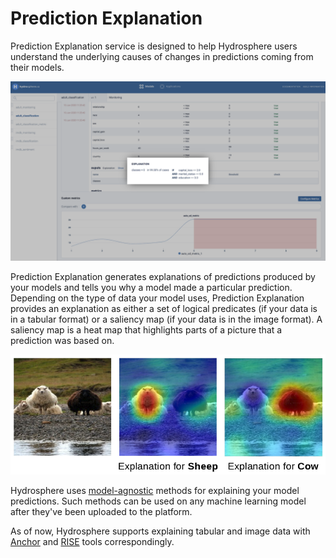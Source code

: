 # Prediction Explanation

Prediction Explanation service is designed to help Hydrosphere users understand the underlying causes of changes in predictions coming from their models.

![Tabular Explanation for class 0](../../.gitbook/assets/explanations_screenshot%20%281%29%20%282%29.png)

Prediction Explanation generates explanations of predictions produced by your models and tells you why a model made a particular prediction. Depending on the type of data your model uses, Prediction Explanation provides an explanation as either a set of logical predicates \(if your data is in a tabular format\) or a saliency map \(if your data is in the image format\). A saliency map is a heat map that highlights parts of a picture that a prediction was based on.

![Saliency map calculated by RISE.](../../.gitbook/assets/image%20%282%29%20%281%29%20%282%29.png)

Hydrosphere uses [model-agnostic](https://christophm.github.io/interpretable-ml-book/taxonomy-of-interpretability-methods.html) methods for explaining your model predictions. Such methods can be used on any machine learning model after they've been uploaded to the platform.

As of now, Hydrosphere supports explaining tabular and image data with [Anchor](https://github.com/marcotcr/anchor) and [RISE](https://github.com/eclique/RISE) tools correspondingly.

